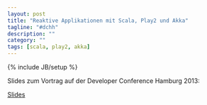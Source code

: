 ```yaml
---
layout: post
title: "Reaktive Applikationen mit Scala, Play2 und Akka"
tagline: "#dchh"
description: ""
category: ""
tags: [scala, play2, akka]
---
```

{% include JB/setup %}

Slides zum Vortrag auf der Developer Conference Hamburg 2013:

[Slides](http://de.slideshare.net/markusklink/reaktive-applikationen-mit-scala-play-und-akka)


